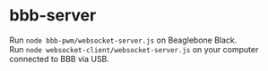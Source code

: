 # bbb-server
Run `node bbb-pwm/websocket-server.js` on Beaglebone Black.<br>
Run `node websocket-client/websocket-server.js` on your computer connected to BBB via USB.
